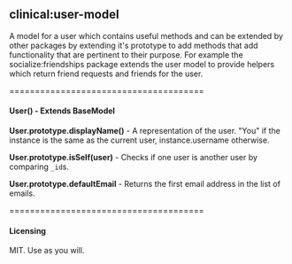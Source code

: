 ## clinical:user-model

A model for a user which contains useful methods and can be extended by other packages by extending it's prototype to add methods that add functionality that are pertinent to their purpose. For example the socialize:friendships package extends the user model to provide helpers which return friend requests and friends for the user.

======================================
#### User() - Extends BaseModel ###

**User.prototype.displayName()** - A representation of the user. "You" if the instance is the same as the current user, instance.username otherwise.

**User.prototype.isSelf(user)** - Checks if one user is another user by comparing ``_id``s.

**User.prototype.defaultEmail** - Returns the first email address in the list of emails.


======================================
#### Licensing

MIT.  Use as you will.  

